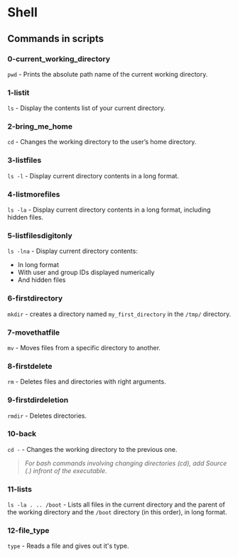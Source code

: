 # Shell

## Commands in scripts

### 0-current_working_directory

`pwd` - Prints the absolute path name of the current working directory.

### 1-listit

`ls` - Display the contents list of your current directory.

### 2-bring_me_home

`cd` - Changes the working directory to the user’s home directory.

### 3-listfiles

`ls -l` - Display current directory contents in a long format.

### 4-listmorefiles

`ls -la` - Display current directory contents in a long format, including hidden files.

### 5-listfilesdigitonly

`ls -lna` - Display current directory contents:

* In long format
* With user and group IDs displayed numerically
* And hidden files

### 6-firstdirectory

`mkdir` - creates a directory named `my_first_directory` in the `/tmp/` directory.

### 7-movethatfile

`mv` - Moves files from a specific directory to another.

### 8-firstdelete

`rm` - Deletes files and directories with right arguments.


### 9-firstdirdeletion

`rmdir` - Deletes directories.

### 10-back

`cd -` - Changes the working directory to the previous one.

> *For bash commands involving changing directories (cd), add Source (.) infront of the executable*.

### 11-lists

`ls -la . .. /boot` - Lists all files in the current directory and the parent of the working directory and the `/boot` directory (in this order), in long format.

### 12-file_type

`type` - Reads a file and gives out it's type.



